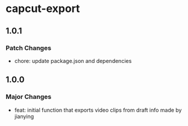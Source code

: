 # capcut-export

## 1.0.1

### Patch Changes

- chore: update package.json and dependencies

## 1.0.0

### Major Changes

- feat: initial function that exports video clips from draft info made by jianying
